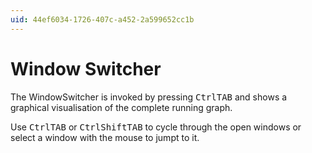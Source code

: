 ```yaml
---
uid: 44ef6034-1726-407c-a452-2a599652cc1b
---
```


# Window Switcher


The WindowSwitcher is invoked by pressing <span class="keyseq"><kbd>Ctrl</kbd><kbd>TAB</kbd></span> and shows a graphical visualisation of the complete running graph.   

Use <span class="keyseq"><kbd>Ctrl</kbd><kbd>TAB</kbd></span> or <span class="keyseq"><kbd>Ctrl</kbd><kbd>Shift</kbd><kbd>TAB</kbd></span> to cycle through the open windows or select a window with the mouse to jumpt to it.  


